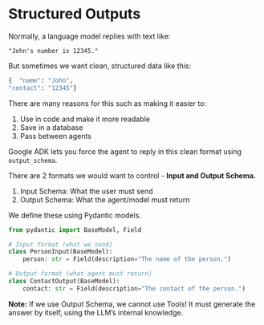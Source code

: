 # Structured Outputs

Normally, a language model replies with text like:

```
"John's number is 12345."
```

But sometimes we want clean, structured data like this:

```python
{  "name": "John",
"contact": "12345"}
```

There are many reasons for this such as making it easier to:

1. Use in code and make it more readable
2. Save in a database
3. Pass between agents

Google ADK lets you force the agent to reply in this clean format using `output_schema`.

There are 2 formats we would want to control - **Input and Output Schema.**

1. Input Schema: What the user must send
2. Output Schema: What the agent/model must return

We define these using Pydantic models.

```python
from pydantic import BaseModel, Field

# Input format (what we send)
class PersonInput(BaseModel):
    person: str = Field(description="The name of the person.")

# Output format (what agent must return)
class ContactOutput(BaseModel):
    contact: str = Field(description="The contact of the person.")
```

**Note:** If we use Output Schema, we cannot use Tools! It must generate the answer by itself, using the LLM’s internal knowledge.

